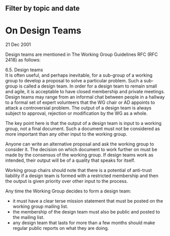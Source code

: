 Filter by topic and date
------------------------

On Design Teams
===============

21 Dec 2001

Design teams are mentioned in The Working Group Guidelines RFC (RFC 2418) as follows:

6.5. Design teams   
It is often useful, and perhaps inevitable, for a sub-group of a working group to develop a proposal to solve a particular problem. Such a sub-group is called a design team. In order for a design team to remain small and agile, it is acceptable to have closed membership and private meetings. Design teams may range from an informal chat between people in a hallway to a formal set of expert volunteers that the WG chair or AD appoints to attack a controversial problem. The output of a design team is always subject to approval, rejection or modification by the WG as a whole.

The key point here is that the output of a design team is input to a working group, not a final document. Such a document must not be considered as more important than any other input to the working group.

Anyone can write an alternative proposal and ask the working group to consider it. The decision on which document to work further on must be made by the consensus of the working group. If design teams work as intended, their output will be of a quality that speaks for itself.

Working group chairs should note that there is a potential of anti-trust liability if a design team is formed with a restricted membership and then the output is given priority over other input to the process.

Any time the Working Group decides to form a design team:

* it must have a clear terse mission statement that must be posted on the working group mailing list.
* the membership of the design team must also be public and posted to the mailing list.
* any design team that lasts for more than a few months should make regular public reports on what they are doing.

